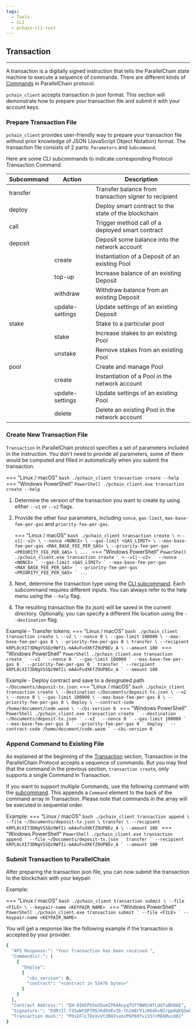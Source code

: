 ```yaml
---
tags:
  - Tools
  - CLI
  - pchain-cli-rust
---
```



## Transaction 
---

A transaction is a digitally signed instruction that tells the ParallelChain state machine to execute a sequence of commands. There are different kinds of [Commands](https://docs.rs/pchain-types/0.4.3/pchain_types/blockchain/enum.Command.html) in ParallelChain protocol. 

`pchain_client` accepts transaction in json format. This section will demonstrate how to prepare your transaction file and submit it with your account keys.
### Prepare Transaction File
`pchain_client` provides user-friendly way to prepare your transaction file without prior knowledge of JSON (JavaScript Object Notation) format.
The transaction file consists of 2 parts: `Parameters` and `Subcommand`.

Here are some CLI subcommands to indicate corresponding Protocol Transaction Command. 

| Subcommand | Action          | Description                                           |
|------------|-----------------|-------------------------------------------------------|
| transfer   |                 | Transfer balance from transaction signer to recipient |
| deploy     |                 | Deploy smart contract to the state of the blockchain  |
| call       |                 | Trigger method call of a deployed smart contract      |
| deposit    |                 | Deposit some balance into the network account         |
|            | create          | Instantiation of a Deposit of an existing Pool        |
|            | top-up          | Increase balance of an existing Deposit               |
|            | withdraw        | Withdraw balance from an existing Deposit             |
|            | update-settings | Update settings of an existing Deposit                |
| stake      |                 | Stake to a particular pool                            |
|            | stake           | Increase stakes to an existing Pool                   |
|            | unstake         | Remove stakes from an existing Pool                   |
| pool       |                 | Create and manage Pool                                |
|            | create          | Instantiation of a Pool in the network account        |
|            | update-settings | Update settings of an existing Pool                   |
|            | delete          | Delete an existing Pool in the network account        |

### Create New Transaction File
`Transaction` in ParallelChain protocol specifies a set of parameters included in the instruction. You don't need to provide all parameters, some of them would be computed and filled in automatically when you submit the transaction.

=== "Linux / macOS"
    ```bash
    ./pchain_client transaction create --help
    ```
=== "Windows PowerShell"
    ```PowerShell
    ./pchain_client.exe transaction create --help
    ```

1. Determine the version of the transaction you want to create by using either `--v1` or `--v2` flags.
2. Provide the other four parameters, including `nonce`, `gas-limit`, `max-base-fee-per-gas` and `priority-fee-per-gas`.

    === "Linux / macOS"
        ```bash
        ./pchain_client transaction create \
          <--v1|--v2> \
          --nonce <NONCE> \
          --gas-limit <GAS_LIMIT> \
          --max-base-fee-per-gas <MAX_BASE_FEE_PER_GAS> \
          --priority-fee-per-gas <PRIORITY_FEE_PER_GAS> \
        ...
        ```
    === "Windows PowerShell"
        ```PowerShell
        ./pchain_client.exe transaction create `
          <--v1|--v2> `
          --nonce <NONCE> `
          --gas-limit <GAS_LIMIT> `
          --max-base-fee-per-gas <MAX_BASE_FEE_PER_GAS> `
          --priority-fee-per-gas <PRIORITY_FEE_PER_GAS> `
        ...
        ```

3. Next, determine the transaction type using the [CLI subcommand](#prepare-transaction-file). Each subcommand requires different inputs. You can always refer to the help menu using the `--help` flag.

4. The resulting transaction file (tx.json) will be saved in the current directory. Optionally, you can specify a different file location using the `--destination` flag.

Example - Transfer tokens:
=== "Linux / macOS"
    ```bash
    ./pchain_client transaction create \
      --v2 \
      --nonce 0 \
      --gas-limit 100000 \
      --max-base-fee-per-gas 8 \
      --priority-fee-per-gas 0 \
      transfer \
        --recipient kRPL8cXI73DNgVSSQz9WfIi-mAAvFvdXKfZ9UPBEv_A \
        --amount 100
    ```
=== "Windows PowerShell"
    ```PowerShell
    ./pchain_client.exe transaction create `
      --v2 `
      --nonce 0 `
      --gas-limit 100000 `
      --max-base-fee-per-gas 8 `
      --priority-fee-per-gas 0 `
      transfer `
        --recipient kRPL8cXI73DNgVSSQz9WfIi-mAAvFvdXKfZ9UPBEv_A `
        --amount 100
    ```

Example - Deploy contract and save to a designated path `~/Documents/deposit-tx.json`:
=== "Linux / macOS"
    ```bash
    ./pchain_client transaction create \
    --destination ~/Documents/deposit-tx.json \
    --v2 \
    --nonce 0 \
    --gas-limit 100000 \
    --max-base-fee-per-gas 8 \
    --priority-fee-per-gas 0 \
    deploy \
      --contract-code /home/document/code.wasm \
      --cbi-version 0
    ```
=== "Windows PowerShell"
    ```PowerShell
    ./pchain_client.exe transaction create `
    --destination ~/Documents/deposit-tx.json `
    --v2 `
    --nonce 0 `
    --gas-limit 100000 `
    --max-base-fee-per-gas 8 `
    --priority-fee-per-gas 0 `
    deploy `
      --contract-code /home/document/code.wasm `
      --cbi-version 0
    ```


### Append Command to Existing File
As explained at the beginning of the [Transaction](#transaction) section, Transaction in the ParallelChain Protocol accepts a sequence of commands. But you may find that the command in the previous section, `transaction create`, only supports a single Command in Transaction. 

If you want to support multiple Commands, use the following command with the [subcommand](#prepare-transaction-file). This appends a `Command` element to the back of the command array in Transaction. Please note that commands in the array will be executed in sequential order.

Example:
=== "Linux / macOS"
    ```bash
    ./pchain_client transaction append \
    --file ~/Documents/deposit-tx.json \
    transfer \
      --recipient kRPL8cXI73DNgVSSQz9WfIi-mAAvFvdXKfZ9UPBEv_A \
      --amount 100
    ```
=== "Windows PowerShell"
    ```PowerShell
    ./pchain_client.exe transaction append `
    --file ~/Documents/deposit-tx.json `
    transfer `
      --recipient kRPL8cXI73DNgVSSQz9WfIi-mAAvFvdXKfZ9UPBEv_A `
      --amount 100
    ```

### Submit Transaction to ParallelChain
After preparing the transaction json file, you can now submit the transaction to the blockchain with your keypair.

Example:

=== "Linux / macOS"
    ```bash
    ./pchain_client transaction submit \
    --file <FILE> \
    --keypair-name <KEYPAIR_NAME>
    ```
=== "Windows PowerShell"
    ```PowerShell
    ./pchain_client.exe transaction submit `
    --file <FILE> `
    --keypair-name <KEYPAIR_NAME>
    ```

You will get a response like the following example if the transaction is accepted by your provider.
```sh
{
  "API Response:": "Your Transaction has been received.",
  "Command(s):": [
    {
      "Deploy":
      {
        "cbi_version": 0,
        "contract": "<contract in 53476 bytes>"
      }
    }
  ],
  "Contract Address:": "EH-0Im5Pb5mZQumIP6AAxyqTU7fBWQsNfLdGfaBh8AE",
  "Signature:": "DdRr2l-f3SwWtQP7M5JKdOUEvIb-th2mBrV1z06dkvB2rpp0qKQZwBBzJBh8czCqplUsmzSlSjPNrvOQbx2jAA",
  "Transaction Hash:": "POikFlLT8sVuVt3RHJvxmzPKP8dfvi55TrME6Muc80I"
}
```
